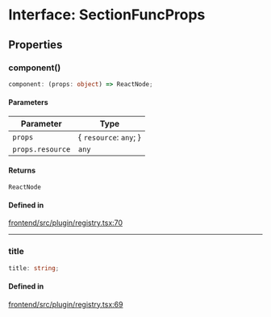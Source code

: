 # Interface: SectionFuncProps

## Properties

### component()

```ts
component: (props: object) => ReactNode;
```

#### Parameters

| Parameter | Type |
| ------ | ------ |
| `props` | \{ `resource`: `any`; \} |
| `props.resource` | `any` |

#### Returns

`ReactNode`

#### Defined in

[frontend/src/plugin/registry.tsx:70](https://github.com/headlamp-k8s/headlamp/blob/2481a1c9f2b4a69a9320466e7a455215b14b97b0/frontend/src/plugin/registry.tsx#L70)

***

### title

```ts
title: string;
```

#### Defined in

[frontend/src/plugin/registry.tsx:69](https://github.com/headlamp-k8s/headlamp/blob/2481a1c9f2b4a69a9320466e7a455215b14b97b0/frontend/src/plugin/registry.tsx#L69)
